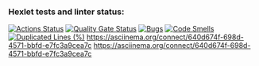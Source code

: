 ### Hexlet tests and linter status:
[![Actions Status](https://github.com/LenaSape/java-project-61/actions/workflows/hexlet-check.yml/badge.svg)](https://github.com/LenaSape/java-project-61/actions)
[![Quality Gate Status](https://sonarcloud.io/api/project_badges/measure?project=LenaSape_java-project-61&metric=alert_status)](https://sonarcloud.io/summary/new_code?id=LenaSape_java-project-61)
[![Bugs](https://sonarcloud.io/api/project_badges/measure?project=LenaSape_java-project-61&metric=bugs)](https://sonarcloud.io/summary/new_code?id=LenaSape_java-project-61)
[![Code Smells](https://sonarcloud.io/api/project_badges/measure?project=LenaSape_java-project-61&metric=code_smells)](https://sonarcloud.io/summary/new_code?id=LenaSape_java-project-61)
[![Duplicated Lines (%)](https://sonarcloud.io/api/project_badges/measure?project=LenaSape_java-project-61&metric=duplicated_lines_density)](https://sonarcloud.io/summary/new_code?id=LenaSape_java-project-61)
https://asciinema.org/connect/640d674f-698d-4571-bbfd-e7fc3a9cea7c
https://asciinema.org/connect/640d674f-698d-4571-bbfd-e7fc3a9cea7c
